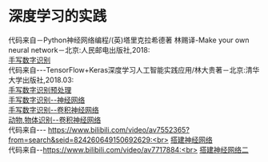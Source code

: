 # 深度学习的实践
代码来自－Python神经网络编程/(英)塔里克拉希德著 林赐译-Make your own neural network－北京:人民邮电出版社,2018:<br>
<a href="https://github.com/zhangyu13141/DeepLearning/blob/master/nerul-network/part2.ipynb">手写数字识别</a><br>
代码来自---TensorFlow+Keras深度学习人工智能实践应用/林大贵著－北京:清华大学出版社,2018.03:<br>
<a href="https://github.com/zhangyu13141/DeepLearning/blob/master/tf6.ipynb">手写数字识别预处理</a><br>
<a href="https://github.com/zhangyu13141/DeepLearning/blob/master/second MLP.ipynb">手写数字识别--神经网络</a><br>
<a href="https://github.com/zhangyu13141/DeepLearning/blob/master/k-mnist.ipynb">手写数字识别--卷积神经网络</a><br>
<a href="https://github.com/zhangyu13141/DeepLearning/blob/master/anima.ipynb">动物,物体识别--卷积神经网络</a><br>
代码来自--- https://www.bilibili.com/video/av7552365?from=search&seid=824260649150692629:<br>
<a href="https://github.com/zhangyu13141/DeepLearning/blob/master/nn.py">搭建神经网络</a><br>
代码来自--https://www.bilibili.com/video/av7717884:<br>
<a href="https://github.com/zhangyu13141/DeepLearning/blob/master/can.py">搭建神经网络二</a>

